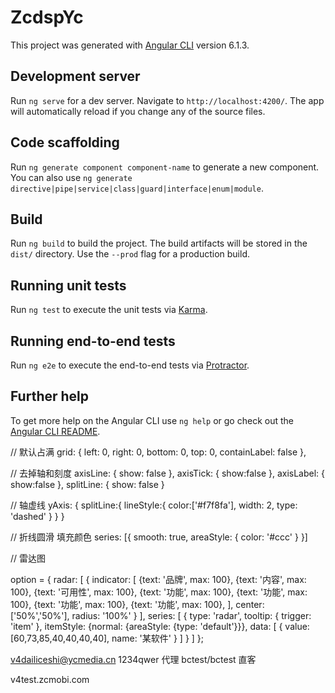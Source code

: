 # ZcdspYc

This project was generated with [Angular CLI](https://github.com/angular/angular-cli) version 6.1.3.

## Development server

Run `ng serve` for a dev server. Navigate to `http://localhost:4200/`. The app will automatically reload if you change any of the source files.

## Code scaffolding

Run `ng generate component component-name` to generate a new component. You can also use `ng generate directive|pipe|service|class|guard|interface|enum|module`.

## Build

Run `ng build` to build the project. The build artifacts will be stored in the `dist/` directory. Use the `--prod` flag for a production build.

## Running unit tests

Run `ng test` to execute the unit tests via [Karma](https://karma-runner.github.io).

## Running end-to-end tests

Run `ng e2e` to execute the end-to-end tests via [Protractor](http://www.protractortest.org/).

## Further help

To get more help on the Angular CLI use `ng help` or go check out the [Angular CLI README](https://github.com/angular/angular-cli/blob/master/README.md).

// 默认占满
grid: {
    left: 0,
    right: 0,
    bottom: 0,
    top: 0,
    containLabel: false
},

// 去掉轴和刻度
axisLine: {
    show: false
},
axisTick: {
    show:false
},
axisLabel: {
    show:false
},
splitLine: {
    show: false
}


// 轴虚线
yAxis: {
    splitLine:{
        lineStyle:{
            color:['#f7f8fa'],
            width: 2,
            type: 'dashed'
        }
    }
}

// 折线圆滑 填充颜色
series: [{
    smooth: true,
    areaStyle: {
      color: '#ccc'
    }
}]


// 雷达图

option = { 
    radar: [
        {
            indicator: [
                {text: '品牌', max: 100},
                {text: '内容', max: 100},
                {text: '可用性', max: 100},
                {text: '功能', max: 100},
                {text: '功能', max: 100},
                {text: '功能', max: 100},
                {text: '功能', max: 100},
            ],
            center: ['50%','50%'],
            radius: '100%'
        }
    ],
    series: [
        {
            type: 'radar',
             tooltip: {
                trigger: 'item'
            },
            itemStyle: {normal: {areaStyle: {type: 'default'}}},
            data: [
                {
                    value: [60,73,85,40,40,40,40],
                    name: '某软件'
                }
            ]
        }
    ]
};

v4dailiceshi@ycmedia.cn 1234qwer   代理
bctest/bctest 直客

v4test.zcmobi.com
